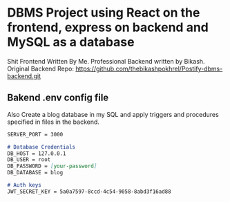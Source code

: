# DBMS Project using React on the frontend, express on backend and MySQL as a database
Shit Frontend Written By Me.
Professional Backend written by Bikash.
Original Backend Repo: https://github.com/thebikashpokhrel/Postify-dbms-backend.git


## Bakend .env config file
Also
Create a blog database in my SQL and apply triggers and procedures specified in files in the backend.

```markdown
SERVER_PORT = 3000

# Database Credentials
DB_HOST = 127.0.0.1
DB_USER = root
DB_PASSWORD = [your-password]
DB_DATABASE = blog

# Auth keys
JWT_SECRET_KEY = 5a0a7597-8ccd-4c54-9058-8abd3f16ad88
```
